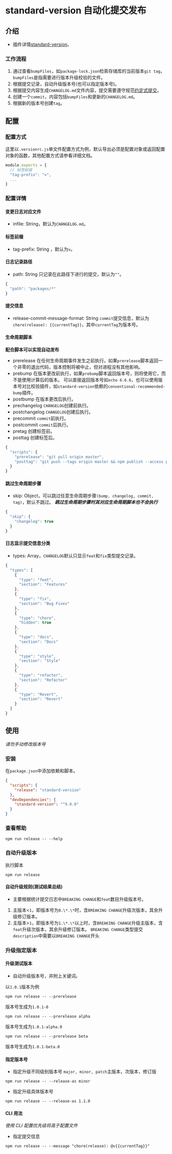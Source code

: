 # standard-version 自动化提交发布

## 介绍

- 插件详情[standard-version](https://github.com/conventional-changelog/standard-version)。

### 工作流程

1. 通过查看`bumpFiles`，如`package-lock.json`检索存储库的当前版本`git tag`，`bumpFiles`是指需要进行版本升级校验的文件。
2. 根据提交记录，自动升级版本号(也可以指定版本号)。
3. 根据提交内容生成`CHANGELOG.md`文件内容，提交需要遵守规范[约定式提交](https://www.conventionalcommits.org/en/v1.0.0/)。
4. 创建一个`commit`，内容包括`bumpFiles`和更新的`CHANGELOG.md`。
5. 根据新的版本号创建`tag`。

## 配置

### 配置方式

这里以`.versionrc.js`单文件配置方式为例，默认导出必须是配置对象或返回配置对象的函数，其他配置方式请参看详细文档。

```JavaScript
module.exports = {
  // 标签前缀
  "tag-prefix": "v",
  ...
}
```

### 配置详情

#### 变更日志对应文件

- infile: String，默认为`CHANGELOG.md`。

#### 标签前缀

- tag-prefix: String ，默认为`v`。

#### 日志记录路径

- path: String 只记录在此路径下进行的提交，默认为`""`。

```JavaScript
{
  "path": "packages/*"
}
```

#### 提交信息

- release-commit-message-format: String `commit`提交信息，默认为`chore(release): {{currentTag}}`，其中`currentTag`为版本号。

#### 生命周期脚本

**配合脚本可以实现自动发布**

- prerelease 在任何生命周期事件发生之前执行。如果`prerelease`脚本返回一个非零的退出代码，版本控制将被中止，但对进程没有其他影响。
- prebump 在版本更改前执行，如果`prebump`脚本返回版本号，则将使用它，而不是使用计算后的版本。
  可以直接返回版本号如`echo 6.6.6`，也可以使用版本号对比校验插件，如`standard-version`依赖的`conventional-recommended-bump`插件。
- postbump 在版本更改后执行。
- prechangelog `CHANGELOG`创建前执行。
- postchangelog `CHANGELOG`创建后执行。
- precommit `commit`前执行。
- postcommit `commit`后执行。
- pretag 创建标签前。
- posttag 创建标签后。

```JavaScript
{
  "scripts": {
    "prerelease": "git pull origin master",
    "posttag": "git push --tags origin master && npm publish --access public"
  }
}
```

#### 跳过生命周期步骤

- skip: Object，可以跳过任意生命周期步骤`(bump, changelog, commit, tag)`，默认不跳过。
  **_跳过生命周期步骤时其对应生命周期脚本也不会执行_**

```JavaScript
{
  "skip": {
    "changelog": true
  }
}
```

#### 日志显示提交信息分类

- types: Array，`CHANGELOG`默认只显示`feat`和`fix`类型提交记录。

```JavaScript
{
  "types": [
    {
      "type": "feat",
      "section": "Features"
    },
    {
      "type": "fix",
      "section": "Bug Fixes"
    },
    {
      "type": "chore",
      "hidden": true
    },
    {
      "type": "docs",
      "section": "Docs"
    },
    {
      "type": "style",
      "section": "Style"
    },
    {
      "type": "refactor",
      "section": "Refactor"
    },
    {
      "type": "Revert",
      "section": "Revert"
    }
  ]
}
```

## 使用

_请勿手动修改版本号_

### 安装

在`package.json`中添加依赖和脚本。

```json
{
  "scripts": {
    "release": "standard-version"
  },
  "devDependencies": {
    "standard-version": "^9.0.0"
  }
}
```

### 查看帮助

```shell
npm run release -- --help
```

### 自动升级版本

执行脚本

```shell
npm run release
```

#### 自动升级规则(测试结果总结)

- 主要根据统计提交日志中`BREAKING CHANGE`和`feat`数目升级版本号。

1. 主版本<`1`，即版本号为`0.\*.\*`时，含`BREAKING CHANGE`升级次版本，其余升级修订版本。
2. 主版本>`1`，即版本号为`1.\*.\*`以上时，含`BREAKING CHANGE`升级主版本，含`feat`升级次版本，其余升级修订版本。
   `BREAKING CHANGE`类型提交`description`中需要以`BREAKING CHANGE`开头

### 升级指定版本

#### 升级测试版本

- 自动升级版本号，并附上关键词。

以`1.0.1`版本为例

```shell
npm run release -- --prerelease
```

版本号生成为`1.0.1-0`

```shell
npm run release -- --prerelease alpha
```

版本号生成为`1.0.1-alpha.0`

```shell
npm run release -- --prerelease beta
```

版本号生成为`1.0.1-beta.0`

#### 指定版本号

- 指定升级不同级别版本号
  `major, minor, patch`主版本，次版本，修订版

```shell
npm run release -- --release-as minor
```

- 指定升级具体版本号

```shell
npm run release -- --release-as 1.1.0
```

#### CLI 用法

_使用 CLI 配置优先级将高于配置文件_

- 指定提交信息

```shell
npm run release -- --message "chore(release): @v{{currentTag}}"
```
